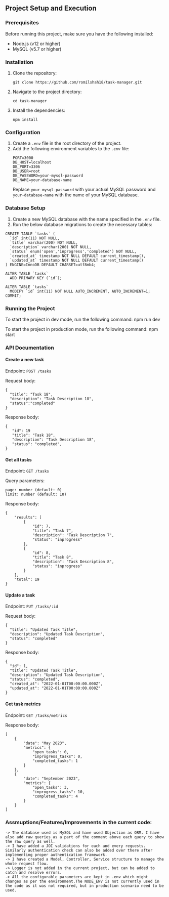 ## Project Setup and Execution

### Prerequisites
Before running this project, make sure you have the following installed:
- Node.js (v12 or higher)
- MySQL (v5.7 or higher)

### Installation
1. Clone the repository:
   ```
   git clone https://github.com/romilshah18/task-manager.git
   ```
2. Navigate to the project directory:
   ```
   cd task-manager
   ```
3. Install the dependencies:
   ```
   npm install
   ```

### Configuration
1. Create a `.env` file in the root directory of the project.
2. Add the following environment variables to the `.env` file:
   ```
   PORT=3000
   DB_HOST=localhost
   DB_PORT=3306
   DB_USER=root
   DB_PASSWORD=your-mysql-password
   DB_NAME=your-database-name
   ```
   Replace `your-mysql-password` with your actual MySQL password and `your-database-name` with the name of your MySQL database.

### Database Setup
1. Create a new MySQL database with the name specified in the `.env` file.
2. Run the below database migrations to create the necessary tables:
```
CREATE TABLE `tasks` (
  `id` int(11) NOT NULL,
  `title` varchar(200) NOT NULL,
  `description` varchar(200) NOT NULL,
  `status` enum('open','inprogress','completed') NOT NULL,
  `created_at` timestamp NOT NULL DEFAULT current_timestamp(),
  `updated_at` timestamp NOT NULL DEFAULT current_timestamp()
) ENGINE=InnoDB DEFAULT CHARSET=utf8mb4;

ALTER TABLE `tasks`
  ADD PRIMARY KEY (`id`);

ALTER TABLE `tasks`
  MODIFY `id` int(11) NOT NULL AUTO_INCREMENT, AUTO_INCREMENT=1;
COMMIT;
```

### Running the Project
To start the project in dev mode, run the following command:
   npm run dev

To start the project in production mode, run the following command:
   npm start

### API Documentation
#### Create a new task
Endpoint: `POST /tasks`

Request body:
```
{
  "title": "Task 18",
  "description": "Task Description 18",
  "status":"completed"
}
```
Response body:
```
{
   "id": 19
   "title": "Task 18",
   "description": "Task Description 18",
   "status": "completed",
}
```

#### Get all tasks
Endpoint: `GET /tasks`

Query parameters:
```
page: number (default: 0)
limit: number (default: 10)
```
Response body:
```
{
    "results": [
        {
            "id": 7,
            "title": "Task 7",
            "description": "Task Description 7",
            "status": "inprogress"
        },
        {
            "id": 8,
            "title": "Task 8",
            "description": "Task Description 8",
            "status": "inprogress"
        }
    ],
    "total": 19
}
```

#### Update a task
Endpoint: `PUT /tasks/:id`

Request body:
```
{
  "title": "Updated Task Title",
  "description": "Updated Task Description",
  "status": "completed"
}
```
Response body:
```
{
  "id": 1,
  "title": "Updated Task Title",
  "description": "Updated Task Description",
  "status": "completed",
  "created_at": "2022-01-01T00:00:00.000Z",
  "updated_at": "2022-01-01T00:00:00.000Z"
}
```

#### Get task metrics
Endpoint: `GET /tasks/metrics`

Response body:
```
[
    {
        "date": "May 2023",
        "metrics": {
            "open_tasks": 0,
            "inprogress_tasks": 0,
            "completed_tasks": 1
        }
    },
    {
        "date": "September 2023",
        "metrics": {
            "open_tasks": 3,
            "inprogress_tasks": 10,
            "completed_tasks": 4
        }
    }
]
```

### Assmuptions/Features/Improvements in the current code:
```
-> The database used is MySQL and have used Objection as ORM. I have also add raw queries as a part of the comment above each query to show the raw query as well.
-> I have added a JOI validations for each and every requests. Similarly authentication check can also be added over there after implementing proper authentication framework.
-> I have created a Model, Controller, Service structure to manage the whole request flow.
-> Logger is not added in the current project, but can be added to catch and resolve errors.
-> All the configurable parameters are kept in .env which might changes as per the environment.The NODE_ENV is not currently used in the code as it was not required, but in production scenario need to be used.
```





